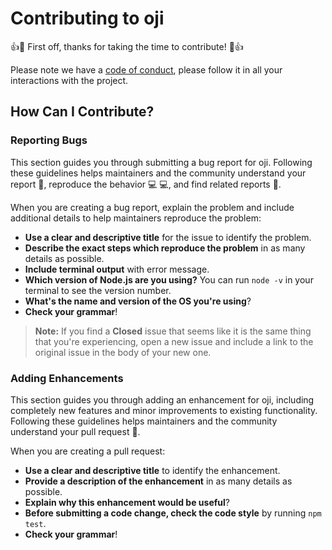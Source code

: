 # Contributing to oji

:+1::tada: First off, thanks for taking the time to contribute! :tada::+1:

Please note we have a [code of conduct](https://github.com/xxczaki/oji/blob/master/CODE_OF_CONDUCT.md), please follow it in all your interactions with the project.

## How Can I Contribute?

### Reporting Bugs

This section guides you through submitting a bug report for oji. Following these guidelines helps maintainers and the community
understand your report :pencil:, reproduce the behavior :computer: :computer:, and find related reports :mag_right:.

When you are creating a bug report, explain the problem and include additional details to help maintainers reproduce the problem:

* **Use a clear and descriptive title** for the issue to identify the problem.
* **Describe the exact steps which reproduce the problem** in as many details as possible.
* **Include terminal output** with error message.
* **Which version of Node.js are you using?** You can run `node -v` in your terminal to see the version number.
* **What's the name and version of the OS you're using**?
* **Check your grammar**!

> **Note:** If you find a **Closed** issue that seems like it is the same thing that you're experiencing, open a new issue and include a link to the original issue in the body of your new one.

### Adding Enhancements

This section guides you through adding an enhancement for oji, including completely new features and minor
improvements to existing functionality. Following these guidelines helps maintainers and the community understand your pull request
:pencil:.

When you are creating a pull request:

* **Use a clear and descriptive title** to identify the enhancement.
* **Provide a description of the enhancement** in as many details as possible.
* **Explain why this enhancement would be useful**?
* **Before submitting a code change, check the code style** by running `npm test`.
* **Check your grammar**!